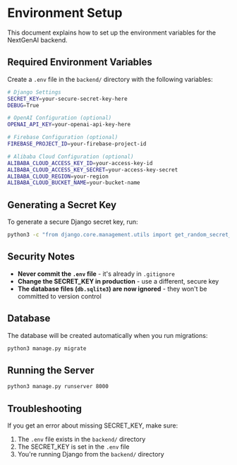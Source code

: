 # Environment Setup

This document explains how to set up the environment variables for the NextGenAI backend.

## Required Environment Variables

Create a `.env` file in the `backend/` directory with the following variables:

```bash
# Django Settings
SECRET_KEY=your-secure-secret-key-here
DEBUG=True

# OpenAI Configuration (optional)
OPENAI_API_KEY=your-openai-api-key-here

# Firebase Configuration (optional)
FIREBASE_PROJECT_ID=your-firebase-project-id

# Alibaba Cloud Configuration (optional)
ALIBABA_CLOUD_ACCESS_KEY_ID=your-access-key-id
ALIBABA_CLOUD_ACCESS_KEY_SECRET=your-access-key-secret
ALIBABA_CLOUD_REGION=your-region
ALIBABA_CLOUD_BUCKET_NAME=your-bucket-name
```

## Generating a Secret Key

To generate a secure Django secret key, run:

```bash
python3 -c "from django.core.management.utils import get_random_secret_key; print(get_random_secret_key())"
```

## Security Notes

- **Never commit the `.env` file** - it's already in `.gitignore`
- **Change the SECRET_KEY in production** - use a different, secure key
- **The database files (`db.sqlite3`) are now ignored** - they won't be committed to version control

## Database

The database will be created automatically when you run migrations:

```bash
python3 manage.py migrate
```

## Running the Server

```bash
python3 manage.py runserver 8000
```

## Troubleshooting

If you get an error about missing SECRET_KEY, make sure:
1. The `.env` file exists in the `backend/` directory
2. The SECRET_KEY is set in the `.env` file
3. You're running Django from the `backend/` directory
